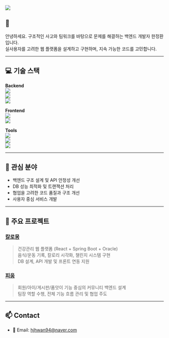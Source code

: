   <img src="https://capsule-render.vercel.app/api?type=waving&color=0:6db3f2,100:007acc&height=200&section=header&text=Welcome!&fontColor=ffffff&fontSize=40&animation=fadeIn" />

## 👋

안녕하세요. 구조적인 사고와 팀워크를 바탕으로 문제를 해결하는 백엔드 개발자 한정환입니다.  
실사용자를 고려한 웹 플랫폼을 설계하고 구현하며, 지속 가능한 코드를 고민합니다.

---

## 💻 기술 스택

**Backend**  
<img src="https://img.shields.io/badge/Spring%20Boot-6DB33F?style=flat&logo=Spring%20Boot&logoColor=white"/>  
<img src="https://img.shields.io/badge/JPA-007396?style=flat&logo=hibernate&logoColor=white"/>  
<img src="https://img.shields.io/badge/Oracle-F80000?style=flat&logo=Oracle&logoColor=white"/>

**Frontend**  
<img src="https://img.shields.io/badge/React-61DAFB?style=flat&logo=React&logoColor=black"/>  
<img src="https://img.shields.io/badge/JavaScript-F7DF1E?style=flat&logo=JavaScript&logoColor=black"/>

**Tools**  
<img src="https://img.shields.io/badge/Git-F05032?style=flat&logo=git&logoColor=white"/>  
<img src="https://img.shields.io/badge/Postman-FF6C37?style=flat&logo=postman&logoColor=white"/>  
<img src="https://img.shields.io/badge/Notion-000000?style=flat&logo=notion&logoColor=white"/>

---

## 🧠 관심 분야

- 백엔드 구조 설계 및 API 안정성 개선
- DB 성능 최적화 및 트랜잭션 처리
- 협업을 고려한 코드 품질과 구조 개선
- 사용자 중심 서비스 개발

---

## 📌 주요 프로젝트

### [칼로몽]([https://github.com/your-link](https://github.com/JungHwan94/Calomong))  
> 건강관리 웹 플랫폼 (React + Spring Boot + Oracle)  
> 음식/운동 기록, 칼로리 시각화, 챌린지 시스템 구현  
> DB 설계, API 개발 및 프론트 연동 지원

### [피움](https://github.com/your-link)
> 회원/아이/게시판/품앗이 기능 중심의 커뮤니티 백엔드 설계  
> 팀장 역할 수행, 전체 기능 흐름 관리 및 협업 주도

---

## 📫 Contact

- 📮 Email: hjhwan94@naver.com
